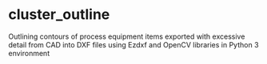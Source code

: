 # cluster_outline
Outlining contours of process equipment items exported with excessive detail from CAD into DXF files using Ezdxf and OpenCV libraries in Python 3 environment
